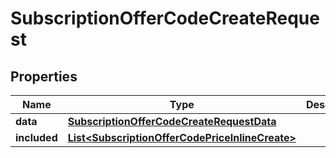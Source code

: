 

# SubscriptionOfferCodeCreateRequest


## Properties

| Name | Type | Description | Notes |
|------------ | ------------- | ------------- | -------------|
|**data** | [**SubscriptionOfferCodeCreateRequestData**](SubscriptionOfferCodeCreateRequestData.md) |  |  |
|**included** | [**List&lt;SubscriptionOfferCodePriceInlineCreate&gt;**](SubscriptionOfferCodePriceInlineCreate.md) |  |  [optional] |




